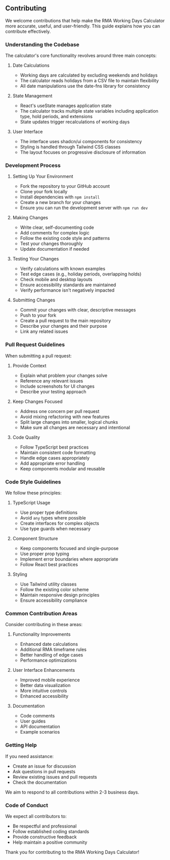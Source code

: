 ## Contributing

We welcome contributions that help make the RMA Working Days Calculator more accurate, useful, and user-friendly. This guide explains how you can contribute effectively.

### Understanding the Codebase

The calculator's core functionality revolves around three main concepts:

1. Date Calculations
   - Working days are calculated by excluding weekends and holidays
   - The calculator reads holidays from a CSV file to maintain flexibility
   - All date manipulations use the date-fns library for consistency

2. State Management
   - React's useState manages application state
   - The calculator tracks multiple state variables including application type, hold periods, and extensions
   - State updates trigger recalculations of working days

3. User Interface
   - The interface uses shadcn/ui components for consistency
   - Styling is handled through Tailwind CSS classes
   - The layout focuses on progressive disclosure of information

### Development Process

1. Setting Up Your Environment
   - Fork the repository to your GitHub account
   - Clone your fork locally
   - Install dependencies with `npm install`
   - Create a new branch for your changes
   - Ensure you can run the development server with `npm run dev`

2. Making Changes
   - Write clear, self-documenting code
   - Add comments for complex logic
   - Follow the existing code style and patterns
   - Test your changes thoroughly
   - Update documentation if needed

3. Testing Your Changes
   - Verify calculations with known examples
   - Test edge cases (e.g., holiday periods, overlapping holds)
   - Check mobile and desktop layouts
   - Ensure accessibility standards are maintained
   - Verify performance isn't negatively impacted

4. Submitting Changes
   - Commit your changes with clear, descriptive messages
   - Push to your fork
   - Create a pull request to the main repository
   - Describe your changes and their purpose
   - Link any related issues

### Pull Request Guidelines

When submitting a pull request:

1. Provide Context
   - Explain what problem your changes solve
   - Reference any relevant issues
   - Include screenshots for UI changes
   - Describe your testing approach

2. Keep Changes Focused
   - Address one concern per pull request
   - Avoid mixing refactoring with new features
   - Split large changes into smaller, logical chunks
   - Make sure all changes are necessary and intentional

3. Code Quality
   - Follow TypeScript best practices
   - Maintain consistent code formatting
   - Handle edge cases appropriately
   - Add appropriate error handling
   - Keep components modular and reusable

### Code Style Guidelines

We follow these principles:

1. TypeScript Usage
   - Use proper type definitions
   - Avoid `any` types where possible
   - Create interfaces for complex objects
   - Use type guards when necessary

2. Component Structure
   - Keep components focused and single-purpose
   - Use proper prop typing
   - Implement error boundaries where appropriate
   - Follow React best practices

3. Styling
   - Use Tailwind utility classes
   - Follow the existing color scheme
   - Maintain responsive design principles
   - Ensure accessibility compliance

### Common Contribution Areas

Consider contributing in these areas:

1. Functionality Improvements
   - Enhanced date calculations
   - Additional RMA timeframe rules
   - Better handling of edge cases
   - Performance optimizations

2. User Interface Enhancements
   - Improved mobile experience
   - Better data visualization
   - More intuitive controls
   - Enhanced accessibility

3. Documentation
   - Code comments
   - User guides
   - API documentation
   - Example scenarios

### Getting Help

If you need assistance:
- Create an issue for discussion
- Ask questions in pull requests
- Review existing issues and pull requests
- Check the documentation

We aim to respond to all contributions within 2-3 business days.

### Code of Conduct

We expect all contributors to:
- Be respectful and professional
- Follow established coding standards
- Provide constructive feedback
- Help maintain a positive community

Thank you for contributing to the RMA Working Days Calculator!